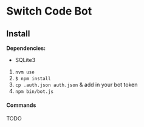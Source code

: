 # Switch Code Bot

## Install

**Dependencies:**
* SQLite3

1. `nvm use`
1. `$ npm install`
1. `cp .auth.json auth.json` & add in your bot token
1. `npm bin/bot.js`

#### Commands

TODO